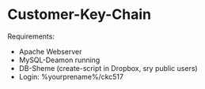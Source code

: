 Customer-Key-Chain
=======

Requirements: 
- Apache Webserver
- MySQL-Deamon running
- DB-Sheme (create-script in Dropbox, sry public users)
- Login: %yourprename%/ckc517

